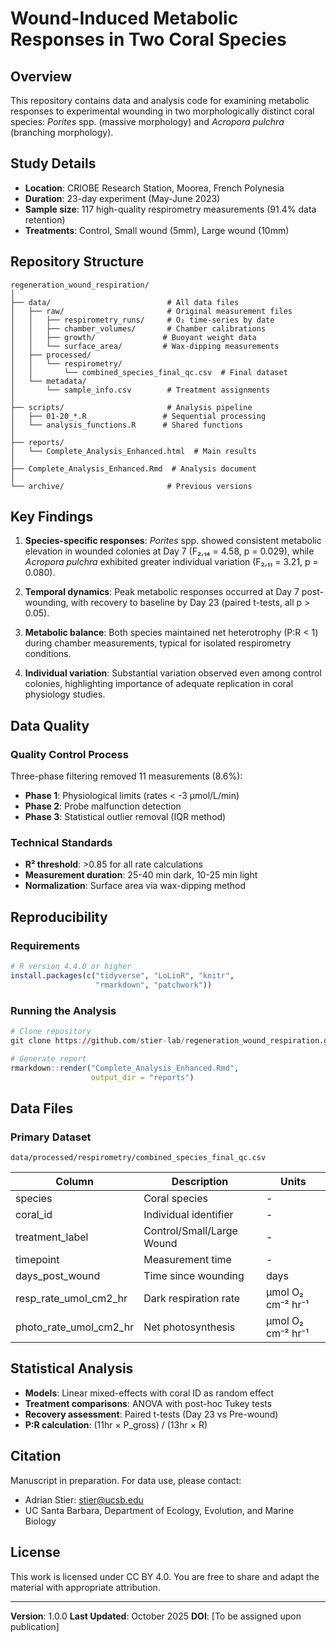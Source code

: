 # Wound-Induced Metabolic Responses in Two Coral Species

## Overview

This repository contains data and analysis code for examining metabolic responses to experimental wounding in two morphologically distinct coral species: *Porites* spp. (massive morphology) and *Acropora pulchra* (branching morphology).

## Study Details

- **Location**: CRIOBE Research Station, Moorea, French Polynesia
- **Duration**: 23-day experiment (May-June 2023)
- **Sample size**: 117 high-quality respirometry measurements (91.4% data retention)
- **Treatments**: Control, Small wound (5mm), Large wound (10mm)

## Repository Structure

```
regeneration_wound_respiration/
│
├── data/                          # All data files
│   ├── raw/                       # Original measurement files
│   │   ├── respirometry_runs/     # O₂ time-series by date
│   │   ├── chamber_volumes/       # Chamber calibrations
│   │   ├── growth/               # Buoyant weight data
│   │   └── surface_area/         # Wax-dipping measurements
│   ├── processed/
│   │   └── respirometry/
│   │       └── combined_species_final_qc.csv  # Final dataset
│   └── metadata/
│       └── sample_info.csv        # Treatment assignments
│
├── scripts/                       # Analysis pipeline
│   ├── 01-20_*.R                 # Sequential processing
│   └── analysis_functions.R      # Shared functions
│
├── reports/
│   └── Complete_Analysis_Enhanced.html  # Main results
│
├── Complete_Analysis_Enhanced.Rmd  # Analysis document
│
└── archive/                       # Previous versions
```

## Key Findings

1. **Species-specific responses**: *Porites* spp. showed consistent metabolic elevation in wounded colonies at Day 7 (F₂,₁₄ = 4.58, p = 0.029), while *Acropora pulchra* exhibited greater individual variation (F₂,₁₁ = 3.21, p = 0.080).

2. **Temporal dynamics**: Peak metabolic responses occurred at Day 7 post-wounding, with recovery to baseline by Day 23 (paired t-tests, all p > 0.05).

3. **Metabolic balance**: Both species maintained net heterotrophy (P:R < 1) during chamber measurements, typical for isolated respirometry conditions.

4. **Individual variation**: Substantial variation observed even among control colonies, highlighting importance of adequate replication in coral physiology studies.

## Data Quality

### Quality Control Process
Three-phase filtering removed 11 measurements (8.6%):
- **Phase 1**: Physiological limits (rates < -3 µmol/L/min)
- **Phase 2**: Probe malfunction detection
- **Phase 3**: Statistical outlier removal (IQR method)

### Technical Standards
- **R² threshold**: >0.85 for all rate calculations
- **Measurement duration**: 25-40 min dark, 10-25 min light
- **Normalization**: Surface area via wax-dipping method

## Reproducibility

### Requirements
```r
# R version 4.4.0 or higher
install.packages(c("tidyverse", "LoLinR", "knitr",
                   "rmarkdown", "patchwork"))
```

### Running the Analysis
```r
# Clone repository
git clone https://github.com/stier-lab/regeneration_wound_respiration.git

# Generate report
rmarkdown::render("Complete_Analysis_Enhanced.Rmd",
                  output_dir = "reports")
```

## Data Files

### Primary Dataset
`data/processed/respirometry/combined_species_final_qc.csv`

| Column | Description | Units |
|--------|-------------|-------|
| species | Coral species | - |
| coral_id | Individual identifier | - |
| treatment_label | Control/Small/Large Wound | - |
| timepoint | Measurement time | - |
| days_post_wound | Time since wounding | days |
| resp_rate_umol_cm2_hr | Dark respiration rate | µmol O₂ cm⁻² hr⁻¹ |
| photo_rate_umol_cm2_hr | Net photosynthesis | µmol O₂ cm⁻² hr⁻¹ |

## Statistical Analysis

- **Models**: Linear mixed-effects with coral ID as random effect
- **Treatment comparisons**: ANOVA with post-hoc Tukey tests
- **Recovery assessment**: Paired t-tests (Day 23 vs Pre-wound)
- **P:R calculation**: (11hr × P_gross) / (13hr × R)

## Citation

Manuscript in preparation. For data use, please contact:
- Adrian Stier: stier@ucsb.edu
- UC Santa Barbara, Department of Ecology, Evolution, and Marine Biology

## License

This work is licensed under CC BY 4.0. You are free to share and adapt the material with appropriate attribution.

---
**Version**: 1.0.0
**Last Updated**: October 2025
**DOI**: [To be assigned upon publication]